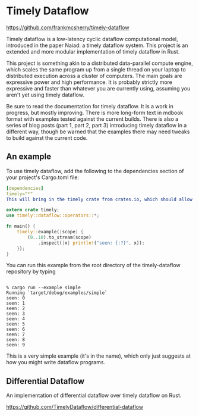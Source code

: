# Timely Dataflow


https://github.com/frankmcsherry/timely-dataflow


Timely dataflow is a low-latency cyclic dataflow computational model, introduced in the paper Naiad: a timely dataflow system. This project is an extended and more modular implementation of timely dataflow in Rust.

This project is something akin to a distributed data-parallel compute engine, which scales the same program up from a single thread on your laptop to distributed execution across a cluster of computers. The main goals are expressive power and high performance. It is probably strictly more expressive and faster than whatever you are currently using, assuming you aren't yet using timely dataflow.

Be sure to read the documentation for timely dataflow. It is a work in progress, but mostly improving. There is more long-form text in mdbook format with examples tested against the current builds. There is also a series of blog posts (part 1, part 2, part 3) introducing timely dataflow in a different way, though be warned that the examples there may need tweaks to build against the current code.

## An example

To use timely dataflow, add the following to the dependencies section of your project's Cargo.toml file:

```yaml
[dependencies]
timely="*"
This will bring in the timely crate from crates.io, which should allow you to start writing timely dataflow programs like this one (also available in timely/examples/simple.rs):

```

```rust
extern crate timely;
use timely::dataflow::operators::*;

fn main() {
    timely::example(|scope| {
        (0..10).to_stream(scope)
            .inspect(|x| println!("seen: {:?}", x));
    });
}
```

You can run this example from the root directory of the timely-dataflow repository by typing
```shell

% cargo run --example simple
Running `target/debug/examples/simple`
seen: 0
seen: 1
seen: 2
seen: 3
seen: 4
seen: 5
seen: 6
seen: 7
seen: 8
seen: 9

```


This is a very simple example (it's in the name), which only just suggests at how you might write dataflow programs.




## Differential Dataflow

An implementation of differential dataflow over timely dataflow on Rust.


https://github.com/TimelyDataflow/differential-dataflow